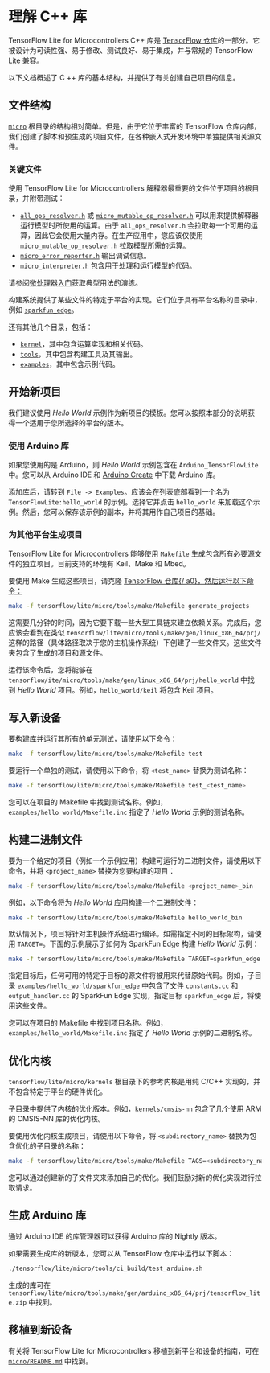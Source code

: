 # 理解 C++ 库

TensorFlow Lite for Microcontrollers C++ 库是 [TensorFlow 仓库](https://github.com/tensorflow/tensorflow/tree/master/tensorflow/lite/micro)的一部分。它被设计为可读性强、易于修改、测试良好、易于集成，并与常规的 TensorFlow Lite 兼容。

以下文档概述了 C ++ 库的基本结构，并提供了有关创建自己项目的信息。

## 文件结构

[`micro`](https://github.com/tensorflow/tensorflow/tree/master/tensorflow/lite/micro) 根目录的结构相对简单。但是，由于它位于丰富的 TensorFlow 仓库内部，我们创建了脚本和预生成的项目文件，在各种嵌入式开发环境中单独提供相关源文件。

### 关键文件

使用 TensorFlow Lite for Microcontrollers 解释器最重要的文件位于项目的根目录，并附带测试：

- [`all_ops_resolver.h`](https://github.com/tensorflow/tensorflow/blob/master/tensorflow/lite/micro/all_ops_resolver.h) 或 [`micro_mutable_op_resolver.h`](https://github.com/tensorflow/tensorflow/blob/master/tensorflow/lite/micro/micro_mutable_op_resolver.h) 可以用来提供解释器运行模型时所使用的运算。由于 `all_ops_resolver.h` 会拉取每一个可用的运算，因此它会使用大量内存。在生产应用中，您应该仅使用 `micro_mutable_op_resolver.h` 拉取模型所需的运算。
- [`micro_error_reporter.h`](https://github.com/tensorflow/tensorflow/blob/master/tensorflow/lite/micro/micro_error_reporter.h) 输出调试信息。
- [`micro_interpreter.h`](https://github.com/tensorflow/tensorflow/blob/master/tensorflow/lite/micro/micro_interpreter.h) 包含用于处理和运行模型的代码。

请参阅[微处理器入门](get_started.md)获取典型用法的演练。

构建系统提供了某些文件的特定于平台的实现。它们位于具有平台名称的目录中，例如 [`sparkfun_edge`](https://github.com/tensorflow/tensorflow/tree/master/tensorflow/lite/micro/sparkfun_edge)。

还有其他几个目录，包括：

- [`kernel`](https://github.com/tensorflow/tensorflow/tree/master/tensorflow/lite/micro/kernels)，其中包含运算实现和相关代码。
- [`tools`](https://github.com/tensorflow/tensorflow/tree/master/tensorflow/lite/micro/tools)，其中包含构建工具及其输出。
- [`examples`](https://github.com/tensorflow/tensorflow/tree/master/tensorflow/lite/micro/examples)，其中包含示例代码。

## 开始新项目

我们建议使用 *Hello World* 示例作为新项目的模板。您可以按照本部分的说明获得一个适用于您所选择的平台的版本。

### 使用 Arduino 库

如果您使用的是 Arduino，则 *Hello World* 示例包含在 `Arduino_TensorFlowLite` 中。您可以从 Arduino IDE 和 [Arduino Create](https://create.arduino.cc/) 中下载 Arduino 库。

添加库后，请转到 `File -> Examples`。应该会在列表底部看到一个名为 `TensorFlowLite:hello_world` 的示例。选择它并点击 `hello_world` 来加载这个示例。然后，您可以保存该示例的副本，并将其用作自己项目的基础。

### 为其他平台生成项目

TensorFlow Lite for Microcontrollers 能够使用 `Makefile` 生成包含所有必要源文件的独立项目。目前支持的环境有 Keil、Make 和 Mbed。

要使用 Make 生成这些项目，请克隆 [TensorFlow 仓库{/ a0}，然后运行以下命令：](http://github.com/tensorflow/tensorflow)

```bash
make -f tensorflow/lite/micro/tools/make/Makefile generate_projects
```

这需要几分钟的时间，因为它要下载一些大型工具链来建立依赖关系。完成后，您应该会看到在类似 `tensorflow/lite/micro/tools/make/gen/linux_x86_64/prj/` 这样的路径（具体路径取决于您的主机操作系统）下创建了一些文件夹。这些文件夹包含了生成的项目和源文件。

运行该命令后，您将能够在 `tensorflow/ite/micro/tools/make/gen/linux_x86_64/prj/hello_world` 中找到 *Hello World* 项目。例如，`hello_world/keil` 将包含 Keil 项目。

## 写入新设备

要构建库并运行其所有的单元测试，请使用以下命令：

```bash
make -f tensorflow/lite/micro/tools/make/Makefile test
```

要运行一个单独的测试，请使用以下命令，将 `<test_name>` 替换为测试名称：

```bash
make -f tensorflow/lite/micro/tools/make/Makefile test_<test_name>
```

您可以在项目的 Makefile 中找到测试名称。例如，`examples/hello_world/Makefile.inc` 指定了 *Hello World* 示例的测试名称。

## 构建二进制文件

要为一个给定的项目（例如一个示例应用）构建可运行的二进制文件，请使用以下命令，并将 `<project_name>` 替换为您要构建的项目：

```bash
make -f tensorflow/lite/micro/tools/make/Makefile <project_name>_bin
```

例如，以下命令将为 *Hello World* 应用构建一个二进制文件：

```bash
make -f tensorflow/lite/micro/tools/make/Makefile hello_world_bin
```

默认情况下，项目将针对主机操作系统进行编译。如需指定不同的目标架构，请使用 `TARGET=`。下面的示例展示了如何为 SparkFun Edge 构建 *Hello World* 示例：

```bash
make -f tensorflow/lite/micro/tools/make/Makefile TARGET=sparkfun_edge hello_world_bin
```

指定目标后，任何可用的特定于目标的源文件将被用来代替原始代码。例如，子目录 `examples/hello_world/sparkfun_edge` 中包含了文件 `constants.cc` 和 `output_handler.cc` 的 SparkFun Edge 实现，指定目标 `sparkfun_edge` 后，将使用这些文件。

您可以在项目的 Makefile 中找到项目名称。例如，`examples/hello_world/Makefile.inc` 指定了 *Hello World* 示例的二进制名称。

## 优化内核

`tensorflow/lite/micro/kernels` 根目录下的参考内核是用纯 C/C++ 实现的，并不包含特定于平台的硬件优化。

子目录中提供了内核的优化版本。例如，`kernels/cmsis-nn` 包含了几个使用 ARM 的 CMSIS-NN 库的优化内核。

要使用优化内核生成项目，请使用以下命令，将 `<subdirectory_name>` 替换为包含优化的子目录的名称：

```bash
make -f tensorflow/lite/micro/tools/make/Makefile TAGS=<subdirectory_name> generate_projects
```

您可以通过创建新的子文件夹来添加自己的优化。我们鼓励对新的优化实现进行拉取请求。

## 生成 Arduino 库

通过 Arduino IDE 的库管理器可以获得 Arduino 库的 Nightly 版本。

如果需要生成库的新版本，您可以从 TensorFlow 仓库中运行以下脚本：

```bash
./tensorflow/lite/micro/tools/ci_build/test_arduino.sh
```

生成的库可在 `tensorflow/lite/micro/tools/make/gen/arduino_x86_64/prj/tensorflow_lite.zip` 中找到。

## 移植到新设备

有关将 TensorFlow Lite for Microcontrollers 移植到新平台和设备的指南，可在 [`micro/README.md`](https://github.com/tensorflow/tensorflow/tree/master/tensorflow/lite/micro/README.md) 中找到。
